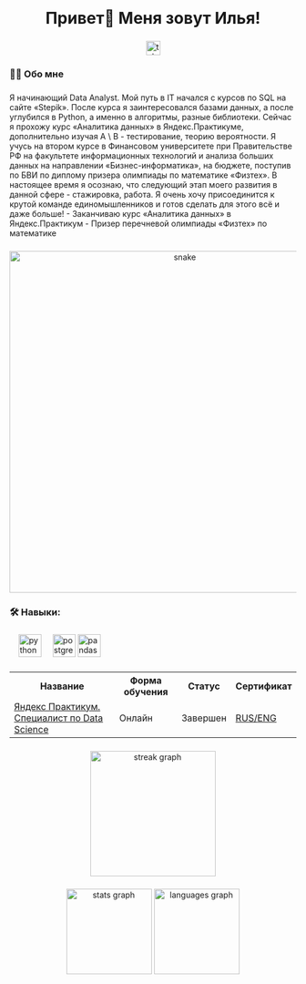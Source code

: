 <br clear="both">



###

<h1 align="center">Привет👋 Меня зовут Илья!</h1>

###

<div align="center">
  <a href="https://t.me/ilya_damnnn" target="_blank">
    <img src="https://img.shields.io/static/v1?message=Telegram&logo=telegram&label=&color=2CA5E0&logoColor=white&labelColor=&style=for-the-badge" height="25" alt="telegram logo"  />
  </a>
</div>

<h3 align="left">👩‍💻  Обо мне</h3>

###

<p align="left"> Я начинающий Data Analyst. Мой путь в IT начался с курсов по SQL на сайте «Stepik». После курса я заинтересовался базами данных, а после углубился в Python, а именно в алгоритмы, разные библиотеки. Сейчас я прохожу курс «Аналитика данных» в Яндекс.Практикуме, дополнительно изучая A \ B - тестирование, теорию вероятности. Я учусь на втором курсе в Финансовом университете при Правительстве РФ на факультете информационных технологий и анализа больших данных на направлении «Бизнес-информатика», на бюджете, поступив по БВИ по диплому призера олимпиады по математике «Физтех». В настоящее время я осознаю, что следующий этап моего развития в данной сфере - стажировка, работа. Я очень хочу присоединится к крутой команде единомышленников и готов сделать для этого всё и даже больше!
- Заканчиваю курс «Аналитика данных» в Яндекс.Практикум  
- Призер перечневой олимпиады «Физтех» по математике</p>

###

<p align="center">
 <img width="600" src="assets/github-snake.svg" alt="snake"/>
</p>

###

<h3 align="left">🛠 Навыки:</h3>

###

<div align="left">
  <img width="12" />
  <img src="https://skillicons.dev/icons?i=py" height="40" alt="python logo"  />
  <img width="12" />
  <img src="https://skillicons.dev/icons?i=postgres" height="40" alt="postgresql logo"  />
  <img src="https://github.com/ILya2406/ILya2406/assets/150420452/a3778e47-4e80-48a4-bfca-eca37cb4f0fa" height="40" alt="pandas logo" >

</div>

###

<table>
<tr>
  <th>Название</th>
  <th>Форма обучения</th>
  <th>Статус</th>
  <th>Сертификат</th>
</tr> 
<tr>
  <td><a href = "https://github.com/aavolkov17/YandexPracticum">Яндекс Практикум. Специалист по Data Science</a></td>
  <td>Онлайн</td>
  <td>Завершен</td>
  <td><a href = "https://github.com/aavolkov17/aavolkov17/blob/main/DS_сертификат.pdf">RUS/</a><a href = "https://github.com/aavolkov17/aavolkov17/blob/main/DS_certificate.pdf">ENG</a></td>
</tr>
</table>

###

<div align="center">
  <img src="https://streak-stats.demolab.com?user=filimonovalexey&locale=en&mode=daily&theme=dark&hide_border=false&border_radius=5&order=3" height="220" alt="streak graph"  />
</div>

###

<div align="center">
  <img src="https://github-readme-stats.vercel.app/api?username=filimonovalexey&hide_title=false&hide_rank=false&show_icons=true&include_all_commits=true&count_private=true&disable_animations=false&theme=dracula&locale=en&hide_border=false&order=1" height="150" alt="stats graph"  />
  <img src="https://github-readme-stats.vercel.app/api/top-langs?username=filimonovalexey&locale=en&hide_title=false&layout=compact&card_width=320&langs_count=5&theme=dracula&hide_border=false&order=2" height="150" alt="languages graph"  />
</div>

###
